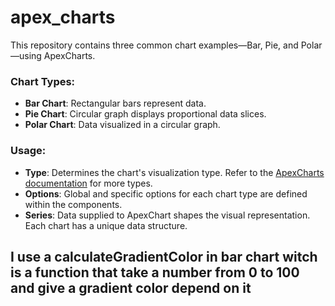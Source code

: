 # apex_charts

This repository contains three common chart examples—Bar, Pie, and Polar—using ApexCharts.

### Chart Types:

- **Bar Chart**: Rectangular bars represent data.
- **Pie Chart**: Circular graph displays proportional data slices.
- **Polar Chart**: Data visualized in a circular graph.

### Usage:

- **Type**: Determines the chart's visualization type. Refer to the [ApexCharts documentation](https://apexcharts.com/docs) for more types.
- **Options**: Global and specific options for each chart type are defined within the components.
- **Series**: Data supplied to ApexChart shapes the visual representation. Each chart has a unique data structure.

## I use a calculateGradientColor in bar chart witch is a function that take a number from 0 to 100 and give a gradient color depend on it 
